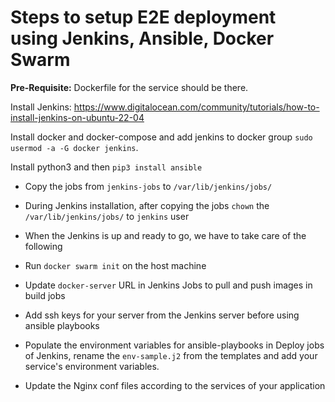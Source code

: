 # Steps to setup E2E deployment using Jenkins, Ansible, Docker Swarm

**Pre-Requisite:** Dockerfile for the service should be there. 


Install Jenkins: <https://www.digitalocean.com/community/tutorials/how-to-install-jenkins-on-ubuntu-22-04>

Install docker and docker-compose and add jenkins to docker group `sudo usermod -a -G docker jenkins`. 

Install python3 and then `pip3 install ansible`

- Copy the jobs from `jenkins-jobs` to `/var/lib/jenkins/jobs/`
- During Jenkins installation, after copying the jobs `chown` the `/var/lib/jenkins/jobs/` to `jenkins` user
- When the Jenkins is up and ready to go, we have to take care of the following

- Run `docker swarm init` on the host machine
- Update `docker-server` URL in Jenkins Jobs to pull and push images in build jobs
- Add ssh keys for your server from the Jenkins server before using ansible playbooks

- Populate the environment variables for ansible-playbooks in Deploy jobs of Jenkins, rename the `env-sample.j2` from the templates and add your service's environment variables.

- Update the Nginx conf files according to the services of your application

